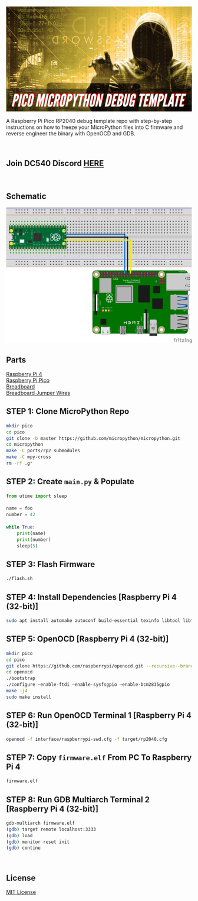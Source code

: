 ![image](https://github.com/mytechnotalent/pico-micropython-debug-template/blob/main/Pico%20MicroPython%20Debug%20Template-1.png?raw=true)

A Raspberry Pi Pico RP2040 debug template repo with step-by-step instructions on how to freeze your MicroPython files into C firmware and reverse engineer the binary with OpenOCD and GDB.

<br>

## Join DC540 Discord [HERE](https://discord.gg/TC9V9RCr5U)

<br>

## Schematic
![image](https://github.com/mytechnotalent/pico-micropython-debug-template/blob/main/schematic.png?raw=true)

## Parts
[Raspberry Pi 4](https://www.amazon.com/Argon-Raspberry-Model-Case-AR_NEO_RPi4_2Gig_32GigSD/dp/B08BWNJLJ4) <br>
[Raspberry Pi Pico](https://www.amazon.com/Raspberry-Pre-Soldered-Microcontroller-Development-Dual-Core/dp/B08X7HN2VG) <br>
[Breadboard](https://www.amazon.com/DaFuRui-Solderless-Breadboard-Super-Plug/dp/B081YNHZF5) <br>
[Breadboard Jumper Wires](https://www.amazon.com/IZOKEE-Solderless-Breadboard-Arduino-Project/dp/B08151TQHG) <br>

## STEP 1: Clone MicroPython Repo
```bash
mkdir pico
cd pico
git clone -b master https://github.com/micropython/micropython.git
cd micropython
make -C ports/rp2 submodules
make -C mpy-cross
rm -rf .g*
```

## STEP 2: Create `main.py` & Populate
```python
from utime import sleep

name = foo
number = 42

while True:
    print(name)
    print(number)
    sleep(5)
```

## STEP 3: Flash Firmware
```bash
./flash.sh
```

## STEP 4: Install Dependencies [Raspberry Pi 4 (32-bit)]
```bash
sudo apt install automake autoconf build-essential texinfo libtool libftdi-dev libusb-1.0-0-dev gdb-multiarch
```

## STEP 5: OpenOCD [Raspberry Pi 4 (32-bit)]
```bash
mkdir pico
cd pico
git clone https://github.com/raspberrypi/openocd.git --recursive--branch rp2040 --depth=1
cd openocd
./bootstrap
./configure –enable-ftdi –enable-sysfsgpio –enable-bcm2835gpio
make -j4
sudo make install
```

## STEP 6: Run OpenOCD Terminal 1 [Raspberry Pi 4 (32-bit)]
```bash
openocd -f interface/raspberrypi-swd.cfg -f target/rp2040.cfg
```

## STEP 7: Copy `firmware.elf` From PC To Raspberry Pi 4
```bash
firmware.elf
```

## STEP 8: Run GDB Multiarch Terminal 2 [Raspberry Pi 4 (32-bit)]
```bash
gdb-multiarch firmware.elf
(gdb) target remote localhost:3333
(gdb) load
(gdb) monitor reset init
(gdb) continu
```

<br>

## License
[MIT License](https://raw.githubusercontent.com/mytechnotalent/pico-micropython-debug-template/main/LICENSE)

